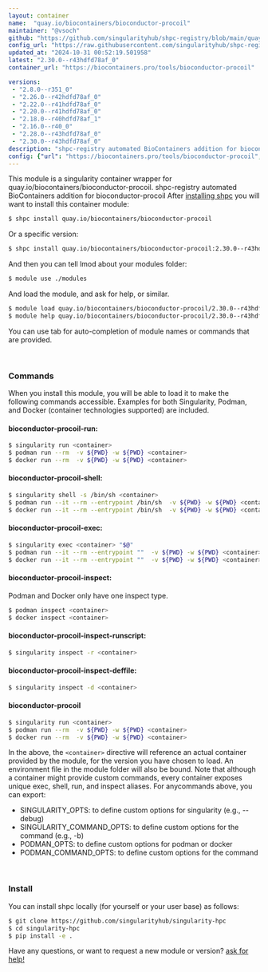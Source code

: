 ```yaml
---
layout: container
name:  "quay.io/biocontainers/bioconductor-procoil"
maintainer: "@vsoch"
github: "https://github.com/singularityhub/shpc-registry/blob/main/quay.io/biocontainers/bioconductor-procoil/container.yaml"
config_url: "https://raw.githubusercontent.com/singularityhub/shpc-registry/main/quay.io/biocontainers/bioconductor-procoil/container.yaml"
updated_at: "2024-10-31 00:52:19.501958"
latest: "2.30.0--r43hdfd78af_0"
container_url: "https://biocontainers.pro/tools/bioconductor-procoil"

versions:
 - "2.8.0--r351_0"
 - "2.26.0--r42hdfd78af_0"
 - "2.22.0--r41hdfd78af_0"
 - "2.20.0--r41hdfd78af_0"
 - "2.18.0--r40hdfd78af_1"
 - "2.16.0--r40_0"
 - "2.28.0--r43hdfd78af_0"
 - "2.30.0--r43hdfd78af_0"
description: "shpc-registry automated BioContainers addition for bioconductor-procoil"
config: {"url": "https://biocontainers.pro/tools/bioconductor-procoil", "maintainer": "@vsoch", "description": "shpc-registry automated BioContainers addition for bioconductor-procoil", "latest": {"2.30.0--r43hdfd78af_0": "sha256:a5cb26c2d059b6f248fceffdc350c274858720332f7ea789f94c0f41117e9289"}, "tags": {"2.8.0--r351_0": "sha256:88be303ccf93010b4fb8af4f54b77c2678abb247c92c200cdd0fba6615a97b5b", "2.26.0--r42hdfd78af_0": "sha256:974dffe99a43990cb7cf694463812ba6e8959ea4937808768c31840ba0fc22d7", "2.22.0--r41hdfd78af_0": "sha256:79fe5751ca4971eb509d5bf86bd81e37e739e30c4f992e85a7d4cff632f66cbf", "2.20.0--r41hdfd78af_0": "sha256:b47113be5c688c0eae5bf68f4fc0daaf9f9f6afa8ff59751ddc3f6f94906e812", "2.18.0--r40hdfd78af_1": "sha256:e3c2c9fdc3791694a2f8e23a8fb4f4043afe7da372df2cfd1cede644e3e8abfc", "2.16.0--r40_0": "sha256:526b160e530a46a7806a75b021e69f853d31c27753fc36c8cd6239cb388b1162", "2.28.0--r43hdfd78af_0": "sha256:65d8b04182f4d7cc9359813e4164c51524c1283819c735510a39f9f5e153adfc", "2.30.0--r43hdfd78af_0": "sha256:a5cb26c2d059b6f248fceffdc350c274858720332f7ea789f94c0f41117e9289"}, "docker": "quay.io/biocontainers/bioconductor-procoil"}
---
```


This module is a singularity container wrapper for quay.io/biocontainers/bioconductor-procoil.
shpc-registry automated BioContainers addition for bioconductor-procoil
After [installing shpc](#install) you will want to install this container module:


```bash
$ shpc install quay.io/biocontainers/bioconductor-procoil
```

Or a specific version:

```bash
$ shpc install quay.io/biocontainers/bioconductor-procoil:2.30.0--r43hdfd78af_0
```

And then you can tell lmod about your modules folder:

```bash
$ module use ./modules
```

And load the module, and ask for help, or similar.

```bash
$ module load quay.io/biocontainers/bioconductor-procoil/2.30.0--r43hdfd78af_0
$ module help quay.io/biocontainers/bioconductor-procoil/2.30.0--r43hdfd78af_0
```

You can use tab for auto-completion of module names or commands that are provided.

<br>

### Commands

When you install this module, you will be able to load it to make the following commands accessible.
Examples for both Singularity, Podman, and Docker (container technologies supported) are included.

#### bioconductor-procoil-run:

```bash
$ singularity run <container>
$ podman run --rm  -v ${PWD} -w ${PWD} <container>
$ docker run --rm  -v ${PWD} -w ${PWD} <container>
```

#### bioconductor-procoil-shell:

```bash
$ singularity shell -s /bin/sh <container>
$ podman run --it --rm --entrypoint /bin/sh  -v ${PWD} -w ${PWD} <container>
$ docker run --it --rm --entrypoint /bin/sh  -v ${PWD} -w ${PWD} <container>
```

#### bioconductor-procoil-exec:

```bash
$ singularity exec <container> "$@"
$ podman run --it --rm --entrypoint ""  -v ${PWD} -w ${PWD} <container> "$@"
$ docker run --it --rm --entrypoint ""  -v ${PWD} -w ${PWD} <container> "$@"
```

#### bioconductor-procoil-inspect:

Podman and Docker only have one inspect type.

```bash
$ podman inspect <container>
$ docker inspect <container>
```

#### bioconductor-procoil-inspect-runscript:

```bash
$ singularity inspect -r <container>
```

#### bioconductor-procoil-inspect-deffile:

```bash
$ singularity inspect -d <container>
```



#### bioconductor-procoil

```bash
$ singularity run <container>
$ podman run --rm  -v ${PWD} -w ${PWD} <container>
$ docker run --rm  -v ${PWD} -w ${PWD} <container>
```


In the above, the `<container>` directive will reference an actual container provided
by the module, for the version you have chosen to load. An environment file in the
module folder will also be bound. Note that although a container
might provide custom commands, every container exposes unique exec, shell, run, and
inspect aliases. For anycommands above, you can export:

 - SINGULARITY_OPTS: to define custom options for singularity (e.g., --debug)
 - SINGULARITY_COMMAND_OPTS: to define custom options for the command (e.g., -b)
 - PODMAN_OPTS: to define custom options for podman or docker
 - PODMAN_COMMAND_OPTS: to define custom options for the command

<br>

### Install

You can install shpc locally (for yourself or your user base) as follows:

```bash
$ git clone https://github.com/singularityhub/singularity-hpc
$ cd singularity-hpc
$ pip install -e .
```

Have any questions, or want to request a new module or version? [ask for help!](https://github.com/singularityhub/singularity-hpc/issues)